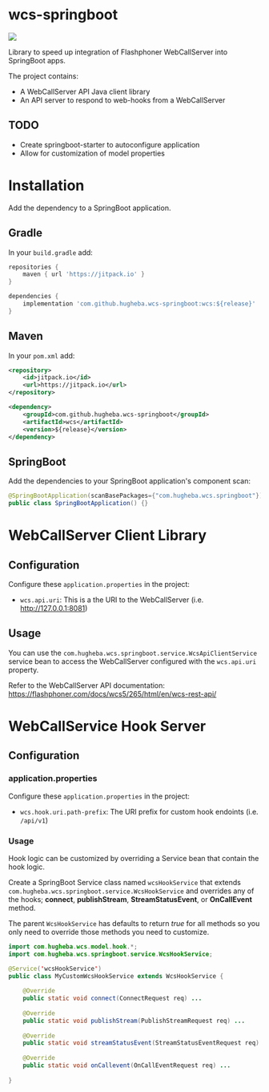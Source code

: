 # wcs-springboot

[![](https://jitpack.io/v/hugheba/wcs-springboot.svg)](https://jitpack.io/#hugheba/wcs-springboot)

Library to speed up integration of Flashphoner WebCallServer into SpringBoot apps.

The project contains:

- A WebCallServer API Java client library 
- An API server to respond to web-hooks from a WebCallServer

## TODO

- Create springboot-starter to autoconfigure application
- Allow for customization of model properties

# Installation

Add the dependency to a SpringBoot application.

## Gradle

In your `build.gradle` add:

```groovy
repositories {
    maven { url 'https://jitpack.io' }
}

dependencies {
    implementation 'com.github.hugheba.wcs-springboot:wcs:${release}'
}
```

## Maven

In your `pom.xml` add:

```xml
<repository>
    <id>jitpack.io</id>
    <url>https://jitpack.io</url>
</repository>

<dependency>
    <groupId>com.github.hugheba.wcs-springboot</groupId>
    <artifactId>wcs</artifactId>
    <version>${release}</version>
</dependency>
```

## SpringBoot

Add the dependencies to your SpringBoot application's component scan:

```java
@SpringBootApplication(scanBasePackages={"com.hugheba.wcs.springboot"})
public class SpringBootApplication() {}
```

# WebCallServer Client Library

## Configuration

Configure these `application.properties` in the project:

- `wcs.api.uri`: This is a the URI to the WebCallServer (i.e. http://127.0.0.1:8081)

## Usage

You can use the `com.hugheba.wcs.springboot.service.WcsApiClientService` service bean to access the WebCallServer 
configured with the `wcs.api.uri` property.

Refer to the WebCallServer API documentation: https://flashphoner.com/docs/wcs5/265/html/en/wcs-rest-api/

# WebCallService Hook Server

## Configuration

### application.properties

Configure these `application.properties` in the project:

- `wcs.hook.uri.path-prefix`: The URI prefix for custom hook endoints (i.e. `/api/v1`) 

### Usage

Hook logic can be customized by overriding a Service bean that contain the hook logic.

Create a SpringBoot Service class named `wcsHookService` that extends `com.hugheba.wcs.springboot.service.WcsHookService` 
and overrides any of the hooks; **connect**, **publishStream**, **StreamStatusEvent**, or **OnCallEvent** method.

The parent `WcsHookService` has defaults to return _true_ for all methods so you only need to override
those methods you need to customize.

```java
import com.hugheba.wcs.model.hook.*;
import com.hugheba.wcs.springboot.service.WcsHookService;

@Service('wcsHookService')
public class MyCustomWcsHookService extends WcsHookService {
    
    @Override
    public static void connect(ConnectRequest req) ...
    
    @Override
    public static void publishStream(PublishStreamRequest req) ...
    
    @Override
    public static void streamStatusEvent(StreamStatusEventRequest req) ... 
      
    @Override
    public static void onCallevent(OnCallEventRequest req) ...
    
}
```
